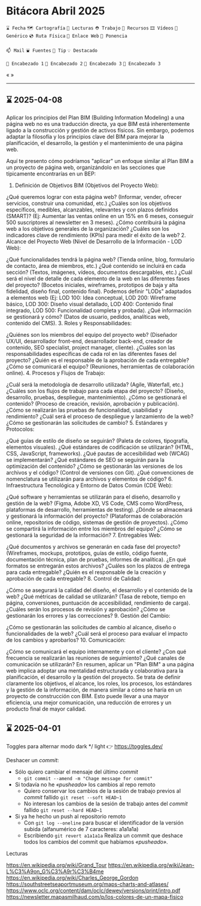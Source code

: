 # Bitácora Abril 2025

`⌛️ Fecha` `🗺️ Cartografía` `👀 Lecturas` `⛑️ Trabajo` `🧰 Recursos` `🎞️ Vídeos` `🍊 Genérico` `💿 Ruta Física` `🔗 Enlace Web` `🎤 Ponencia`

`📫 Mail` `⛲️ Fuentes` `💊 Tip` `💡 Destacado` 

`🍉 Encabezado 1`  `🥝 Encabezado 2` `🥕 Encabezado 3` `🍋 Encabezado 3`

« »

---

## ⌛️ 2025-04-08

Aplicar los principios del Plan BIM (Building Information Modeling) a una página web no es una traducción directa, ya que BIM está inherentemente ligado a la construcción y gestión de activos físicos. Sin embargo, podemos adaptar la filosofía y los principios clave del BIM para mejorar la planificación, el desarrollo, la gestión y el mantenimiento de una página web.

Aquí te presento cómo podríamos "aplicar" un enfoque similar al Plan BIM a un proyecto de página web, organizándolo en las secciones que típicamente encontrarías en un BEP:

1. Definición de Objetivos BIM (Objetivos del Proyecto Web):

¿Qué queremos lograr con esta página web? (Informar, vender, ofrecer servicios, construir una comunidad, etc.)
¿Cuáles son los objetivos específicos, medibles, alcanzables, relevantes y con plazos definidos (SMART)? (Ej: Aumentar las ventas online en un 15% en 6 meses, conseguir 500 suscriptores al newsletter en 3 meses).
¿Cómo contribuirá la página web a los objetivos generales de la organización?
¿Cuáles son los indicadores clave de rendimiento (KPIs) para medir el éxito de la web?
2. Alcance del Proyecto Web (Nivel de Desarrollo de la Información - LOD Web):

¿Qué funcionalidades tendrá la página web? (Tienda online, blog, formulario de contacto, área de miembros, etc.)
¿Qué contenido se incluirá en cada sección? (Textos, imágenes, vídeos, documentos descargables, etc.)
¿Cuál será el nivel de detalle de cada elemento de la web en las diferentes fases del proyecto? (Bocetos iniciales, wireframes, prototipos de baja y alta fidelidad, diseño final, contenido final). Podemos definir "LODs" adaptados a elementos web (Ej: LOD 100: Idea conceptual, LOD 200: Wireframe básico, LOD 300: Diseño visual detallado, LOD 400: Contenido final integrado, LOD 500: Funcionalidad completa y probada).
¿Qué información se gestionará y cómo? (Datos de usuario, pedidos, analíticas web, contenido del CMS).
3. Roles y Responsabilidades:

¿Quiénes son los miembros del equipo del proyecto web? (Diseñador UX/UI, desarrollador front-end, desarrollador back-end, creador de contenido, SEO specialist, project manager, cliente).
¿Cuáles son las responsabilidades específicas de cada rol en las diferentes fases del proyecto?
¿Quién es el responsable de la aprobación de cada entregable?
¿Cómo se comunicará el equipo? (Reuniones, herramientas de colaboración online).
4. Procesos y Flujos de Trabajo:

¿Cuál será la metodología de desarrollo utilizada? (Agile, Waterfall, etc.)
¿Cuáles son los flujos de trabajo para cada etapa del proyecto? (Diseño, desarrollo, pruebas, despliegue, mantenimiento).
¿Cómo se gestionará el contenido? (Proceso de creación, revisión, aprobación y publicación).
¿Cómo se realizarán las pruebas de funcionalidad, usabilidad y rendimiento?
¿Cuál será el proceso de despliegue y lanzamiento de la web?
¿Cómo se gestionarán las solicitudes de cambio?
5. Estándares y Protocolos:

¿Qué guías de estilo de diseño se seguirán? (Paleta de colores, tipografía, elementos visuales).
¿Qué estándares de codificación se utilizarán? (HTML, CSS, JavaScript, frameworks).
¿Qué pautas de accesibilidad web (WCAG) se implementarán?
¿Qué estándares de SEO se seguirán para la optimización del contenido?
¿Cómo se gestionarán las versiones de los archivos y el código? (Control de versiones con Git).
¿Qué convenciones de nomenclatura se utilizarán para archivos y elementos de código?
6. Infraestructura Tecnológica y Entorno de Datos Común (CDE Web):

¿Qué software y herramientas se utilizarán para el diseño, desarrollo y gestión de la web? (Figma, Adobe XD, VS Code, CMS como WordPress, plataformas de desarrollo, herramientas de testing).
¿Dónde se almacenará y gestionará la información del proyecto? (Plataformas de colaboración online, repositorios de código, sistemas de gestión de proyectos).
¿Cómo se compartirá la información entre los miembros del equipo?
¿Cómo se gestionará la seguridad de la información?
7. Entregables Web:

¿Qué documentos y archivos se generarán en cada fase del proyecto? (Wireframes, mockups, prototipos, guías de estilo, código fuente, documentación técnica, plan de pruebas, informes de analítica).
¿En qué formatos se entregarán estos archivos?
¿Cuáles son los plazos de entrega para cada entregable?
¿Quién es el responsable de la creación y aprobación de cada entregable?
8. Control de Calidad:

¿Cómo se asegurará la calidad del diseño, el desarrollo y el contenido de la web?
¿Qué métricas de calidad se utilizarán? (Tasa de rebote, tiempo en página, conversiones, puntuación de accesibilidad, rendimiento de carga).
¿Cuáles serán los procesos de revisión y aprobación?
¿Cómo se gestionarán los errores y las correcciones?
9. Gestión del Cambio:

¿Cómo se gestionarán las solicitudes de cambio al alcance, diseño o funcionalidades de la web?
¿Cuál será el proceso para evaluar el impacto de los cambios y aprobarlos?
10. Comunicación:

¿Cómo se comunicará el equipo internamente y con el cliente?
¿Con qué frecuencia se realizarán las reuniones de seguimiento?
¿Qué canales de comunicación se utilizarán?
En resumen, aplicar un "Plan BIM" a una página web implica adoptar una mentalidad estructurada y colaborativa para la planificación, el desarrollo y la gestión del proyecto. Se trata de definir claramente los objetivos, el alcance, los roles, los procesos, los estándares y la gestión de la información, de manera similar a cómo se haría en un proyecto de construcción con BIM. Esto puede llevar a una mayor eficiencia, una mejor comunicación, una reducción de errores y un producto final de mayor calidad.



## ⌛️ 2025-04-01

Toggles para alternar modo dark */ light 👉 https://toggles.dev/

Deshacer un *commit*:
* Sólo quiero cambiar el mensaje del último *commit* 
  * `git commit --amend -m "Chage message for commit"`
* Si todavía no he *«pusheado»* los cambios al repo remoto
  * Quiero conservar los cambios de la sesión de trabajo previos al *commit* fallido `git reset --soft HEAD~1`
  * No interesan los cambios de la sesión de trabajo antes del *commit* fallido `git reset --hard HEAD~1`
* Si ya he hecho un push al repositorio remoto
  * Con `git log --oneline` para buscar el identificador de la versión subida (alfanumérico de 7 caracteres: a1a1a1a)
  * Escribiendo `git revert a1a1a1a` Realiza un commit que deshace todos los cambios del commit que habíamos *«pusheado»*.

Lecturas

https://en.wikipedia.org/wiki/Grand_Tour
https://en.wikipedia.org/wiki/Jean-L%C3%A9on_G%C3%A9r%C3%B4me
https://en.wikipedia.org/wiki/Charles_George_Gordon
https://southstreetseaportmuseum.org/maps-charts-and-atlases/
https://www.oclc.org/content/dam/oclc/dewey/versions/print/intro.pdf
https://newsletter.mapasmilhaud.com/p/los-colores-de-un-mapa-fisico
